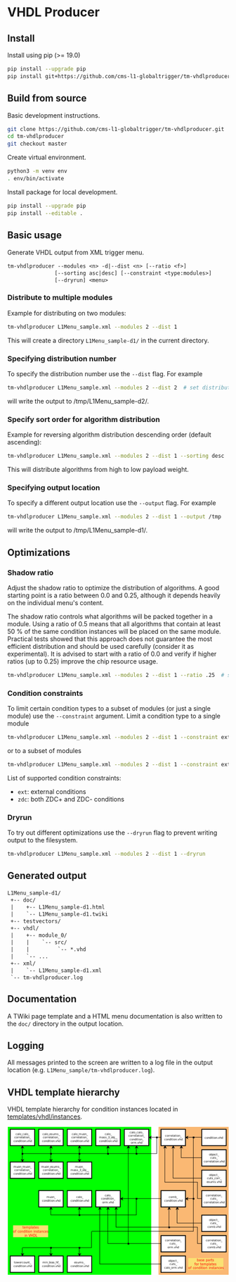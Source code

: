 VHDL Producer
=============

## Install

Install using pip (>= 19.0)

```bash
pip install --upgrade pip
pip install git+https://github.com/cms-l1-globaltrigger/tm-vhdlproducer.git@2.22.0
```

## Build from source

Basic development instructions.

```bash
git clone https://github.com/cms-l1-globaltrigger/tm-vhdlproducer.git
cd tm-vhdlproducer
git checkout master
```
Create virtual environment.
```bash
python3 -m venv env
. env/bin/activate
```

Install package for local development.
```bash
pip install --upgrade pip
pip install --editable .
```

## Basic usage

Generate VHDL output from XML trigger menu.

```
tm-vhdlproducer --modules <n> -d|--dist <n> [--ratio <f>]
               [--sorting asc|desc] [--constraint <type:modules>]
               [--dryrun] <menu>
```

### Distribute to multiple modules

Example for distributing on two modules:

```bash
tm-vhdlproducer L1Menu_sample.xml --modules 2 --dist 1
```

This will create a directory `L1Menu_sample-d1/` in the current directory.

### Specifying distribution number

To specify the distribution number use the `--dist` flag. For example

```bash
tm-vhdlproducer L1Menu_sample.xml --modules 2 --dist 2  # set distribution number to 2
```

will write the output to /tmp/L1Menu_sample-d2/.

### Specify sort order for algorithm distribution

Example for reversing algorithm distribution descending order (default ascending):

```bash
tm-vhdlproducer L1Menu_sample.xml --modules 2 --dist 1 --sorting desc
```

This will distribute algorithms from high to low payload weight.

### Specifying output location

To specify a different output location use the `--output` flag. For example

```bash
tm-vhdlproducer L1Menu_sample.xml --modules 2 --dist 1 --output /tmp
```

will write the output to /tmp/L1Menu_sample-d1/.

## Optimizations

### Shadow ratio

Adjust the shadow ratio to optimize the distribution of algorithms. A good
starting point is a ratio between 0.0 and 0.25, although it depends heavily on
the individual menu's content.

The shadow ratio controls what algorithms will be packed together in a module.
Using a ratio of 0.5 means that all algorithms that contain at least 50 % of
the same condition instances will be placed on the same module. Practical tests
showed that this approach does not guarantee the most efficient distribution
and should be used carefully (consider it as experimental). It is advised to
start with a ratio of 0.0 and verify if higher ratios (up to 0.25) improve the
chip resource usage.

```bash
tm-vhdlproducer L1Menu_sample.xml --modules 2 --dist 1 --ratio .25  # set ratio to 0.25
```

### Condition constraints

To limit certain condition types to a subset of modules (or just a single
module) use the `--constraint` argument. Limit a condition type to a single module

```bash
tm-vhdlproducer L1Menu_sample.xml --modules 2 --dist 1 --constraint ext:0  # limit external conditions to module 0
```

or to a subset of modules

```bash
tm-vhdlproducer L1Menu_sample.xml --modules 2 --dist 1 --constraint ext:2,4-6  # limit external conditions to modules 2, 4, 5 and 6
```

List of supported condition constraints:
 - `ext`: external conditions
 - `zdc`: both ZDC+ and ZDC- conditions

### Dryrun

To try out different optimizations use the `--dryrun` flag to prevent writing
output to the filesystem.

```bash
tm-vhdlproducer L1Menu_sample.xml --modules 2 --dist 1 --dryrun
```

## Generated output

```
L1Menu_sample-d1/
 +-- doc/
 |    +-- L1Menu_sample-d1.html
 |    `-- L1Menu_sample-d1.twiki
 +-- testvectors/
 +-- vhdl/
 |    +-- module_0/
 |    |    `-- src/
 |    |         `-- *.vhd
 |    `-- ...
 +-- xml/
 |    `-- L1Menu_sample-d1.xml
 `-- tm-vhdlproducer.log
```

## Documentation

A TWiki page template and a HTML menu documentation is also written to the
`doc/` directory in the output location.

## Logging

All messages printed to the screen are written to a log file in the output
location (e.g. `L1Menu_sample/tm-vhdlproducer.log`).

## VHDL template hierarchy

VHDL template hierarchy for condition instances located in [templates/vhdl/instances](tmVhdlProducer/templates/vhdl/instances).

![VHDL templates overview](doc/templates_overview.png)
